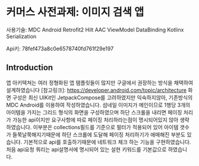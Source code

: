 커머스 사전과제: 이미지 검색 앱
=================

사용기술: 
MDC Android
Retrofit2
Hilt
AAC ViewModel
DataBinding
Kotlinx Serialization

Api키: 78fef473a8c0e6578740fd761f29e197

Introduction
------------

앱 아키텍쳐는 여러 정형화된 앱 탬플릿들이 많지만 구글에서 권장하는 방식을 채택하여 설계하였습니다
[참고링크]: https://developer.android.com/topic/architecture
화면 구성은 최신 UIKit인 JetpackCompose를 고려하였지만 익숙하지않아, 기존방식의 MDC Android를 이용하여 작성하였습니다.
섬네일 이미지가 메인이므로 1행당 3개의 아이템을 가지는 그리드 형식의 화면을 구성하였으며 
하단 스크롤을 내리면 페이징 처리가 가능한 api이지만 요구사항에 따로 페이징 처리하라는점이 명시되어있지 않아 생략하였습니다.
이부분은 collections필드를 기준으로 필터가 적용되어 있어 아이템 갯수가 들쭉날쭉해지기때문에 하단 스크롤에 도달해 
페이징 처리하기가 애매해진 부분도 있습니다.
기본적으로 api를 호출하기때문에 네트워크 체크 하는 기능을 구현하였습니다.
처음 api요청 쿼리는 api설명서에 명시되어 있는 설현 키워드를 기본값으로 하였습니다.